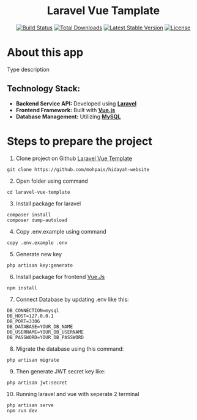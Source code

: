 <div align="center">
    <h1>Laravel Vue Tamplate</h1>
</div>

<p align="center">
<a href="https://github.com/laravel/framework/actions"><img src="https://github.com/laravel/framework/workflows/tests/badge.svg" alt="Build Status"></a>
<a href="https://packagist.org/packages/laravel/framework"><img src="https://img.shields.io/packagist/dt/laravel/framework" alt="Total Downloads"></a>
<a href="https://packagist.org/packages/laravel/framework"><img src="https://img.shields.io/packagist/v/laravel/framework" alt="Latest Stable Version"></a>
<a href="https://packagist.org/packages/laravel/framework"><img src="https://img.shields.io/packagist/l/laravel/framework" alt="License"></a>
</p>

# About this app

Type description

## Technology Stack:
- <b>Backend Service API:</b> Developed using **[Laravel](https://laravel.com/)**
- <b>Frontend Framework:</b> Built with **[Vue.js](https://vuejs.org/)**
- <b>Database Management:</b> Utilizing 
**[MySQL](https://www.mysql.com/)**

# Steps to prepare the project

1. Clone project on Github [Laravel Vue Template](https://github.com/mohpais/hidayah-website)
```
git clone https://github.com/mohpais/hidayah-website
```
2. Open folder using command 
```
cd laravel-vue-template
```
3. Install package for laravel 
```
composer install
composer dump-autoload
```
4. Copy .env.example using command 
```
copy .env.example .env
```
5. Generate new key
```
php artisan key:generate
```
6. Install package for frontend [Vue.Js](https://vuejs.org/) 
```
npm install
```
7. Connect Database by updating .env like this:
```
DB_CONNECTION=mysql
DB_HOST=127.0.0.1
DB_PORT=3306
DB_DATABASE=YOUR_DB_NAME
DB_USERNAME=YOUR_DB_USERNAME
DB_PASSWORD=YOUR_DB_PASSWORD
```
8. Migrate the database using this command:
```
php artisan migrate
```
9. Then generate JWT secret key like:
```
php artisan jwt:secret
```
10. Running laravel and vue with seperate 2 terminal 
```
php artisan serve
npm run dev
```